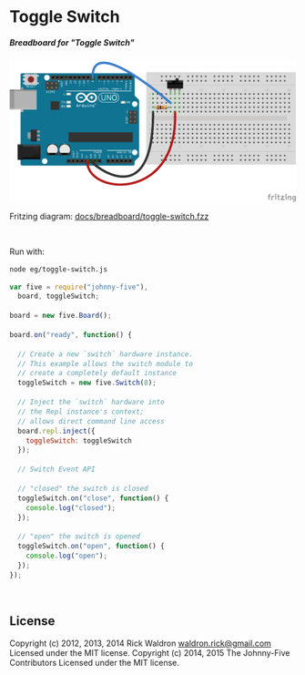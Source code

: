 <!--remove-start-->

# Toggle Switch

<!--remove-end-->






##### Breadboard for "Toggle Switch"



![docs/breadboard/toggle-switch.png](breadboard/toggle-switch.png)<br>

Fritzing diagram: [docs/breadboard/toggle-switch.fzz](breadboard/toggle-switch.fzz)

&nbsp;




Run with:
```bash
node eg/toggle-switch.js
```


```javascript
var five = require("johnny-five"),
  board, toggleSwitch;

board = new five.Board();

board.on("ready", function() {

  // Create a new `switch` hardware instance.
  // This example allows the switch module to
  // create a completely default instance
  toggleSwitch = new five.Switch(8);

  // Inject the `switch` hardware into
  // the Repl instance's context;
  // allows direct command line access
  board.repl.inject({
    toggleSwitch: toggleSwitch
  });

  // Switch Event API

  // "closed" the switch is closed
  toggleSwitch.on("close", function() {
    console.log("closed");
  });

  // "open" the switch is opened
  toggleSwitch.on("open", function() {
    console.log("open");
  });
});

```








&nbsp;

<!--remove-start-->

## License
Copyright (c) 2012, 2013, 2014 Rick Waldron <waldron.rick@gmail.com>
Licensed under the MIT license.
Copyright (c) 2014, 2015 The Johnny-Five Contributors
Licensed under the MIT license.

<!--remove-end-->
